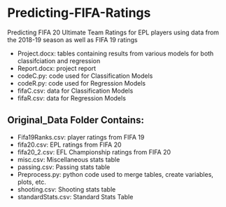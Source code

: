 # Predicting-FIFA-Ratings
Predicting FIFA 20 Ultimate Team Ratings for EPL players using data from the 2018-19 season as well as FIFA 19 ratings

* Project.docx: tables containing results from various models for both classifciation and regression
* Report.docx: project report 
* codeC.py: code used for Classification Models
* codeR.py: code used for Regression Models
* fifaC.csv: data for Classification Models
* fifaR.csv: data for Regression Models

## Original_Data Folder Contains:
* Fifa19Ranks.csv: player ratings from FIFA 19
* fifa20.csv: EPL ratings from FIFA 20
* fifa20_2.csv: EFL Championship ratings from FIFA 20
* misc.csv: Miscellaneous stats table
* passing.csv: Passing stats table
* Preprocess.py: python code used to merge tables, create variables, plots, etc.
* shooting.csv: Shooting stats table
* standardStats.csv: Standard Stats Table

